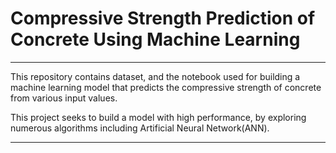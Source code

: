 # Compressive Strength Prediction of Concrete Using Machine Learning
------

This repository contains dataset, and the notebook used for building a machine learning model
that predicts the compressive strength of concrete from various input values.

This project seeks to build a model with high performance, by exploring
numerous algorithms including Artificial Neural Network(ANN).

____ 


